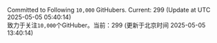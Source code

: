 Committed to Following `10,000` GitHubers. Current: <!-- FOLLOWING_COUNT -->299<!-- FOLLOWING_COUNT --> (Update at UTC <!-- LAST_UPDATED -->2025-05-05 05:40:14<!-- LAST_UPDATED -->)<br>
致力于关注`10,000`个GitHuber。当前：<!-- FOLLOWING_COUNT -->299<!-- FOLLOWING_COUNT --> (更新于北京时间 <!-- LAST_UPDATED_CST -->2025-05-05 13:40:14<!-- LAST_UPDATED_CST -->)
